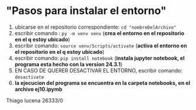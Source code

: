 # "Pasos para instalar el entorno"
1. ubicarse en el repositorio correspondiente: ```cd "nombreDelArchivo"``` 
2. escribir comando : ```py -m venv venv``` (**crea el entorno en el repositorio en el q estoy ubicado**)
3. escribir comando: ```source venv/Scripts/activate``` (**activa el entorno en el repositorio en el q estoy ubicado**)
4. escribir comando: ```pip install notebook``` (**instala jupyter notebook, el programa esta hecho con la version 24.3.1**)
5. EN CASO DE QUERER DESACTIVAR EL ENTORNO, escribir comando: ```desactivate``` 
6. **la ejecucion del programa se encuentra en la carpeta notebooks, en el archivo ej10.ipymb**

Thiago lucena
26333/0
